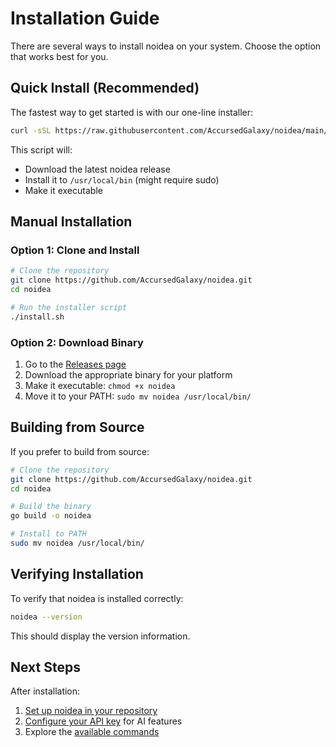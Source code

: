 # Installation Guide

There are several ways to install noidea on your system. Choose the option that works best for you.

## Quick Install (Recommended)

The fastest way to get started is with our one-line installer:

```bash
curl -sSL https://raw.githubusercontent.com/AccursedGalaxy/noidea/main/quickinstall.sh | bash
```

This script will:
- Download the latest noidea release
- Install it to `/usr/local/bin` (might require sudo)
- Make it executable

## Manual Installation

### Option 1: Clone and Install

```bash
# Clone the repository
git clone https://github.com/AccursedGalaxy/noidea.git
cd noidea

# Run the installer script
./install.sh
```

### Option 2: Download Binary

1. Go to the [Releases page](https://github.com/AccursedGalaxy/noidea/releases)
2. Download the appropriate binary for your platform
3. Make it executable: `chmod +x noidea`
4. Move it to your PATH: `sudo mv noidea /usr/local/bin/`

## Building from Source

If you prefer to build from source:

```bash
# Clone the repository
git clone https://github.com/AccursedGalaxy/noidea.git
cd noidea

# Build the binary
go build -o noidea

# Install to PATH
sudo mv noidea /usr/local/bin/
```

## Verifying Installation

To verify that noidea is installed correctly:

```bash
noidea --version
```

This should display the version information.

## Next Steps

After installation:

1. [Set up noidea in your repository](getting-started.md#quick-setup)
2. [Configure your API key](configuration.md#api-key-setup) for AI features
3. Explore the [available commands](commands/overview.md) 